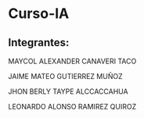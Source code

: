 # Curso-IA

## Integrantes:

MAYCOL ALEXANDER CANAVERI TACO

JAIME MATEO GUTIERREZ MUÑOZ

JHON BERLY TAYPE ALCCACCAHUA

LEONARDO ALONSO RAMIREZ QUIROZ


